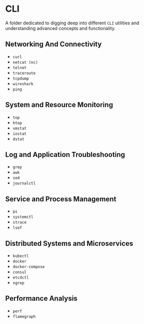 # CLI

A folder dedicated to digging deep into different `CLI` utilities and understanding advanced concepts and functionality.

##  Networking And Connectivity

* `curl`
* `netcat (nc)`
* `telnet`
* `traceroute`
* `tcpdump`
* `wireshark`
* `ping`

## System and Resource Monitoring

* `top`
* `htop`
* `vmstat`
* `iostat`
* `dstat`

## Log and Application Troubleshooting

* `grep`
* `awk`
* `sed`
* `journalctl`

## Service and Process Management

* `ps`
* `systemctl`
* `strace`
* `lsof`

## Distributed Systems and Microservices

* `kubectl`
* `docker`
* `docker-compose`
* `consul`
* `etcdctl`
* `ngrep`

## Performance Analysis

* `perf`
* `flamegraph`
